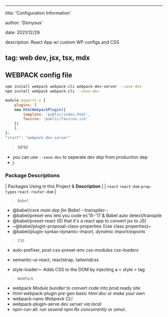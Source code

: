 
---
title: 'Configuration Information'

author: 'Dionysus'

date: 2021/12/29

description: React App w/ custom WP configs and CSS

tag: web dev, jsx, tsx, mdx
---

## WEBPACK config file

```bash
npm install webpack webpack-cli webpack-dev-server --save-dev
npm install webpack webpack-cli --save-dev
```

```js
module.exports = {
    plugins: [
    new HtmlWebpackPlugin({
        template: 'public/index.html',
        favicon: 'public/favicon.ico'
    })
    ],
};
"start": "webpack-dev-server"
```

> NPM

- you can use `--save-dev` to seperate dev dep from production dep
- j

### Package Descriptions

| Packages Using in this Project & **Description** |
| `react` `react-dom` `prop-types` `react-router-dom` |

> `Babel`

- @babel/core  _main dep for Babel_ --transpiler--
- @babel/preset-env lets you code es'15-'17 & Babel auto detect/transpile
- @babel/preset-react (ID that it's a react app to convert jsx to JS)
- ~@babel/plugin-proposal-class-properties (Use class properties)~
- @babel/plugin-syntax-dynamic-import, _dynamic import/exports_

> `CSS`

- auto-prefixer, post-css-preset-env _css-modules_ _css-loaders_
- semantic-ui-react, reactstrap, tailwindcss

- style-loader— Adds CSS to the DOM by injecting a < style > tag

> `WebPack`

- webpack _Module bundler_ to convert code into prod ready site
- html-webpack-plugin _pre-gen basic html doc  or make your own_
- webpack-nano _Webpack CLI_
- webpack-plugin-serve _dev server via local_
- npm-run-all: _run several npm Rx concurrently or simul.._
